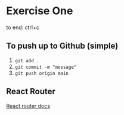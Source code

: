 # Exercise One

to end: ctrl+c

## To push up to Github (simple)

1. `git add .`
2. `git commit -m "message"`
3. `git push origin main`

## React Router

[React router docs](https://reactrouter.com/web/guides/quick-start)